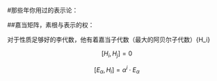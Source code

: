 
#那些年你用过的表示论：

##嘉当矩阵，素根与表示的权：

对于性质足够好的李代数，他有着嘉当子代数（最大的阿贝尔子代数）{H_i}


$$
[H_i, H_j] = 0
$$

$$
[E_{\alpha}, H_i] = \alpha^i \cdot E_{\alpha}
$$



